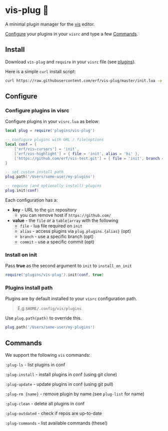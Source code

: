 # vis-plug 🦑

A minimal plugin manager for the [vis](https://github.com/martanne/vis) editor.

[Configure](#Configure) your plugins in your `visrc` and type a few [Commands](#Commands).

## Install

Download `vis-plug` and `require` in your `visrc` file (see [plugins](https://github.com/martanne/vis/wiki/Plugins)).

Here is a simple `curl` install script:

```bash
curl https://raw.githubusercontent.com/erf/vis-plug/master/init.lua -o $HOME/.config/vis/plugins/vis-plug/init.lua --create-dirs
```

## Configure

### Configure plugins in visrc

Configure plugins in your `visrc.lua` as below:

```Lua
local plug = require('plugins/vis-plug')

-- configure plugins with URL / file|options
local conf = {
	['erf/vis-cursors'] = 'init',
	['erf/vis-highlight'] = { file = 'init', alias = 'hi' },
	['https://github.com/erf/vis-test.git'] = { file = 'init', branch = 'other' },
}

-- set custom install path
plug.path('/Users/some-user/my-plugins')

-- require (and optionally install) plugins
plug.init(conf)

```

Each configuration has a:

- **key** - URL to the `git` repository
	- you can remove host if `https://github.com/`
- **value** - the `file` or a `table|array` with the following
	- `file` - lua file required on `init`
	- `alias` - access plugins via `plug.plugins.{alias}` (opt)
	- `branch` - use a specific branch (opt)
	- `commit` - use a specific commit (opt)

### Install on init

Pass **true** as the second argument to `init` to `install_on_init`

```Lua
require('plugins/vis-plug').init(conf, true)
```

### Plugins install path

Plugins are by default installed to your `visrc` configuration path. 

>E.g.`$HOME/.config/vis/plugins`

Use `plug.path(path)` to override this.

```Lua
plug.path('/Users/some-user/my-plugins')
```

## Commands

We support the following `vis` commands:

`:plug-ls` - list plugins in conf

`:plug-install` - install plugins in conf (using git clone)

`:plug-update` - update plugins in conf (using git pull)

`:plug-rm {name}` - remove plugin by name (see `plug-list` for name)

`:plug-clean` - delete all plugins in conf

`:plug-outdated` - check if repos are up-to-date

`:plug-commands` - list available commands (these!)
